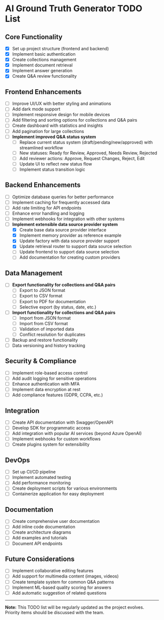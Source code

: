 # AI Ground Truth Generator TODO List

## Core Functionality

- [x] Set up project structure (frontend and backend)
- [x] Implement basic authentication
- [x] Create collections management
- [x] Implement document retrieval
- [x] Implement answer generation
- [x] Create Q&A review functionality

## Frontend Enhancements

- [ ] Improve UI/UX with better styling and animations
- [ ] Add dark mode support
- [ ] Implement responsive design for mobile devices
- [ ] Add filtering and sorting options for collections and Q&A pairs
- [ ] Create dashboard with statistics and insights
- [ ] Add pagination for large collections
- [ ] **Implement improved Q&A status system**
  - [ ] Replace current status system (draft/pending/new/approved) with streamlined workflow
  - [ ] New statuses: Ready for Review, Approved, Needs Review, Rejected
  - [ ] Add reviewer actions: Approve, Request Changes, Reject, Edit
  - [ ] Update UI to reflect new status flow
  - [ ] Implement status transition logic

## Backend Enhancements

- [ ] Optimize database queries for better performance
- [ ] Implement caching for frequently accessed data
- [ ] Add rate limiting for API endpoints
- [ ] Enhance error handling and logging
- [ ] Implement webhooks for integration with other systems
- [ ] **Implement extensible data source provider system**
  - [x] Create base data source provider interface
  - [x] Implement memory provider as reference example
  - [x] Update factory with data source provider support
  - [x] Update retrieval router to support data source selection
  - [ ] Update frontend to support data source selection
  - [ ] Add documentation for creating custom providers

## Data Management

- [ ] **Export functionality for collections and Q&A pairs**
  - [ ] Export to JSON format
  - [ ] Export to CSV format
  - [ ] Export to PDF for documentation
  - [ ] Selective export (by status, date, etc.)

- [ ] **Import functionality for collections and Q&A pairs**
  - [ ] Import from JSON format
  - [ ] Import from CSV format
  - [ ] Validation of imported data
  - [ ] Conflict resolution for duplicates

- [ ] Backup and restore functionality
- [ ] Data versioning and history tracking

## Security & Compliance

- [ ] Implement role-based access control
- [ ] Add audit logging for sensitive operations
- [ ] Enhance authentication with MFA
- [ ] Implement data encryption at rest
- [ ] Add compliance features (GDPR, CCPA, etc.)

## Integration

- [ ] Create API documentation with Swagger/OpenAPI
- [ ] Develop SDK for programmatic access
- [ ] Add integration with popular AI services (beyond Azure OpenAI)
- [ ] Implement webhooks for custom workflows
- [ ] Create plugins system for extensibility

## DevOps

- [ ] Set up CI/CD pipeline
- [ ] Implement automated testing
- [ ] Add performance monitoring
- [ ] Create deployment scripts for various environments
- [ ] Containerize application for easy deployment

## Documentation

- [ ] Create comprehensive user documentation
- [ ] Add inline code documentation
- [ ] Create architecture diagrams
- [ ] Add examples and tutorials
- [ ] Document API endpoints

## Future Considerations

- [ ] Implement collaborative editing features
- [ ] Add support for multimedia content (images, videos)
- [ ] Create template system for common Q&A patterns
- [ ] Implement ML-based quality scoring for answers
- [ ] Add automatic suggestion of related questions

---

**Note:** This TODO list will be regularly updated as the project evolves. Priority items should be discussed with the team.
